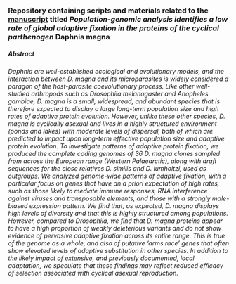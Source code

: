 ### Repository containing scripts and materials related to the [manuscript](https://academic.oup.com/mbe/advance-article/doi/10.1093/molbev/msac048/6542319?guestAccessKey=73478c25-fa1c-49cf-bf51-74555a4e5f8a) titled *Population-genomic analysis identifies a low rate of global adaptive fixation in the proteins of the cyclical parthenogen* Daphnia magna

##### Abstract
###### Daphnia are well-established ecological and evolutionary models, and the interaction between D. magna and its microparasites is widely considered a paragon of the host-parasite coevolutionary process. Like other well-studied arthropods such as Drosophila melanogaster and Anopheles gambiae, D. magna is a small, widespread, and abundant species that is therefore expected to display a large long-term population size and high rates of adaptive protein evolution. However, unlike these other species, D. magna is cyclically asexual and lives in a highly structured environment (ponds and lakes) with moderate levels of dispersal, both of which are predicted to impact upon long-term effective population size and adaptive protein evolution. To investigate patterns of adaptive protein fixation, we produced the complete coding genomes of 36 D. magna clones sampled from across the European range (Western Palaearctic), along with draft sequences for the close relatives D. similis and D. lumholtzi, used as outgroups. We analyzed genome-wide patterns of adaptive fixation, with a particular focus on genes that have an a priori expectation of high rates, such as those likely to mediate immune responses, RNA interference against viruses and transposable elements, and those with a strongly male-biased expression pattern. We find that, as expected, D. magna displays high levels of diversity and that this is highly structured among populations. However, compared to Drosophila, we find that D. magna proteins appear to have a high proportion of weakly deleterious variants and do not show evidence of pervasive adaptive fixation across its entire range. This is true of the genome as a whole, and also of putative ‘arms race’ genes that often show elevated levels of adaptive substitution in other species. In addition to the likely impact of extensive, and previously documented, local adaptation, we speculate that these findings may reflect reduced efficacy of selection associated with cyclical asexual reproduction.

